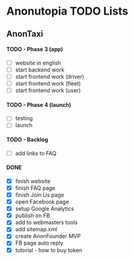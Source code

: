 # Anonutopia TODO Lists

## AnonTaxi

#### TODO - Phase 3 (app)

- [ ] website in english
- [ ] start backend work
- [ ] start frontend work (driver)
- [ ] start frontend work (fleet)
- [ ] start frontend work (user)

#### TODO - Phase 4 (launch)

- [ ] testing
- [ ] launch

#### TODO - Backlog

- [ ] add links to FAQ

#### DONE

- [x] finish website
- [x] finish FAQ page
- [x] finish Join Us page
- [x] open Facebook page
- [x] setup Google Analytics
- [x] publish on FB
- [x] add to webmasters tools
- [x] add sitemap.xml
- [x] create AnonFounder MVP
- [x] FB page auto reply
- [x] tutorial - how to buy token
